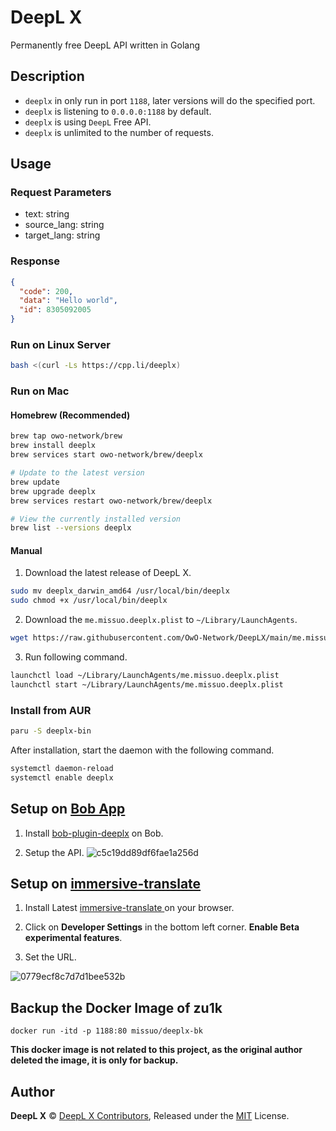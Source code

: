 <!--
 * @Author: Vincent Young
 * @Date: 2022-10-18 07:32:29
 * @LastEditors: Vincent Young
 * @LastEditTime: 2023-03-03 02:30:52
 * @FilePath: /DeepLX/README.md
 * @Telegram: https://t.me/missuo
 * 
 * Copyright © 2022 by Vincent, All Rights Reserved. 
-->
# DeepL X
Permanently free DeepL API written in Golang

## Description
- `deeplx` in only run in port `1188`, later versions will do the specified port.
- `deeplx` is listening to `0.0.0.0:1188` by default.
- `deeplx` is using `DeepL` Free API.
- `deeplx` is unlimited to the number of requests.

## Usage
### Request Parameters
- text: string
- source_lang: string
- target_lang: string

### Response
```json
{
  "code": 200,
  "data": "Hello world",
  "id": 8305092005
}
```

### Run on Linux Server
```bash
bash <(curl -Ls https://cpp.li/deeplx)
```

### Run on Mac
#### Homebrew (Recommended)
```bash
brew tap owo-network/brew
brew install deeplx
brew services start owo-network/brew/deeplx

# Update to the latest version
brew update
brew upgrade deeplx
brew services restart owo-network/brew/deeplx

# View the currently installed version
brew list --versions deeplx
```


#### Manual
1. Download  the latest release of DeepL X.
```bash
sudo mv deeplx_darwin_amd64 /usr/local/bin/deeplx
sudo chmod +x /usr/local/bin/deeplx
```

2. Download the `me.missuo.deeplx.plist` to `~/Library/LaunchAgents`.
```bash
wget https://raw.githubusercontent.com/OwO-Network/DeepLX/main/me.missuo.deeplx.plist -O ~/Library/LaunchAgents/me.missuo.deeplx.plist
```
3. Run following command.
```bash
launchctl load ~/Library/LaunchAgents/me.missuo.deeplx.plist
launchctl start ~/Library/LaunchAgents/me.missuo.deeplx.plist
```

### Install from AUR
```bash
paru -S deeplx-bin
```

After installation, start the daemon with the following command.

```bash
systemctl daemon-reload
systemctl enable deeplx

```
## Setup on [Bob App](https://bobtranslate.com/)
1. Install [bob-plugin-deeplx](https://github.com/clubxdev/bob-plugin-deeplx) on Bob.

2. Setup the API.
![c5c19dd89df6fae1a256d](https://missuo.ru/file/c5c19dd89df6fae1a256d.png)

## Setup on [immersive-translate](https://github.com/immersive-translate/immersive-translate)
1. Install Latest [immersive-translate ](https://github.com/immersive-translate/immersive-translate/releases) on your browser.

2. Click on **Developer Settings** in the bottom left corner. **Enable Beta experimental features**.

3. Set the URL.

![0779ecf8c7d7d1bee532b](https://missuo.ru/file/0779ecf8c7d7d1bee532b.png)

## Backup the Docker Image of zu1k
```shell
docker run -itd -p 1188:80 missuo/deeplx-bk
```
**This docker image is not related to this project, as the original author deleted the image, it is only for backup.**

## Author
**DeepL X** © [DeepL X Contributors](https://github.com/OwO-Network/DeepLX/graphs/contributors), Released under the [MIT](./LICENSE) License.<br>
